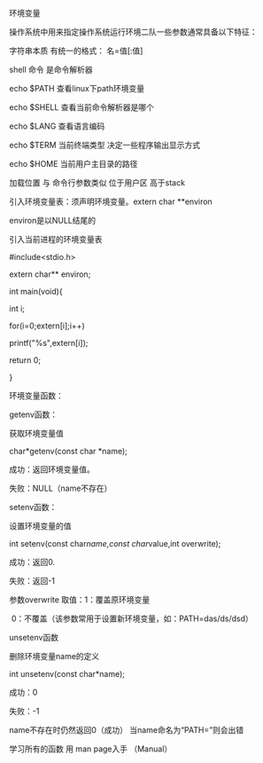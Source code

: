 环境变量



操作系统中用来指定操作系统运行环境二队一些参数通常具备以下特征：

字符串本质 有统一的格式： 名=值[:值] 

shell 命令 是命令解析器

echo $PATH 查看linux下path环境变量

echo $SHELL 查看当前命令解析器是哪个

echo $LANG 查看语言编码

echo $TERM 当前终端类型 决定一些程序输出显示方式

echo $HOME 当前用户主目录的路径





加载位置 与 命令行参数类似 位于用户区 高于stack

引入环境变量表：须声明环境变量。extern char **environ 

environ是以NULL结尾的

引入当前进程的环境变量表

#include<stdio.h>

extern char** environ;

int main(void){

int i;

for(i=0;extern[i];i++)

printf("%s",extern[i]);

return 0;

}

环境变量函数：

getenv函数：

获取环境变量值

char*getenv(const char *name);

成功：返回环境变量值。

失败：NULL（name不存在）

setenv函数：

设置环境变量的值

int setenv(const char*name,const char*value,int overwrite);

成功：返回0.

失败：返回-1

参数overwrite 取值：1：覆盖原环境变量

​									0：不覆盖（该参数常用于设置新环境变量，如：PATH=das/ds/dsd）

unsetenv函数

删除环境变量name的定义

int unsetenv(const char*name); 

成功：0

失败：-1

name不存在时仍然返回0（成功） 当name命名为“PATH=”则会出错







学习所有的函数 用 man page入手 （Manual）

